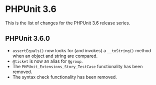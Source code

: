 PHPUnit 3.6
===========

This is the list of changes for the PHPUnit 3.6 release series.

PHPUnit 3.6.0
-------------

* `assertEquals()` now looks for (and invokes) a `__toString()` method when an object and string are compared.
* `@ticket` is now an alias for `@group`.
* The `PHPUnit_Extensions_Story_TestCase` functionality has been removed.
* The syntax check functionality has been removed.
